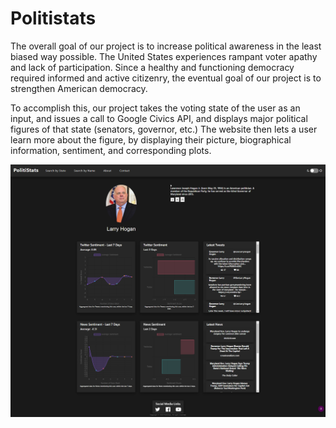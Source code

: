 # Politistats

The overall goal of our project is to increase political awareness in the least biased way possible. The United States experiences rampant voter apathy and lack of participation. Since a healthy and functioning democracy required informed and active citizenry, the eventual goal of our project is to strengthen American democracy.

To accomplish this, our project takes the voting state of the user as an input, and issues a call to Google Civics API, and displays major political figures of that state (senators, governor, etc.) The website then lets a user learn more about the figure, by displaying their picture, biographical information, sentiment, and corresponding plots.


<img src="images/profile_page.png"/>
